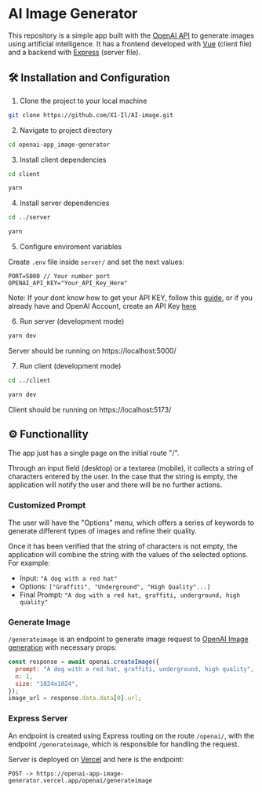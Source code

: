 # AI Image Generator

This repository is a simple app built with the <a href="https://platform.openai.com/docs/api-reference">OpenAI API</a> to generate images using artificial intelligence. It has a frontend developed with <a href="https://vuejs.org/">Vue</a> (client file) and a backend with <a href="https://expressjs.com/es/">Express</a> (server file).

## 🛠 Installation and Configuration

1. Clone the project to your local machine

````sh
git clone https://github.com/X1-Il/AI-image.git
````

2. Navigate to project directory

````sh
cd openai-app_image-generator
````

3. Install client dependencies

````sh
cd client
````

````sh
yarn
````

4. Install server dependencies

````sh
cd ../server
````

````sh
yarn
````

5. Configure enviroment variables

Create `.env` file inside `server/` and set the next values:
````
PORT=5000 // Your number port
OPENAI_API_KEY="Your_API_Key_Here"
````

Note: If your dont know how to get your API KEY, follow this <a href="https://elephas.app/blog/how-to-create-openai-api-keys-cl5c4f21d281431po7k8fgyol0">guide</a>, or if you already have and OpenAI Account, create an API Key <a href="https://platform.openai.com/account/api-keys">here</a>

6. Run server (development mode)

````sh
yarn dev
````

Server should be running on https://localhost:5000/

7. Run client (development mode)

````sh
cd ../client
````

````sh
yarn dev
````

Client should be running on https://localhost:5173/
## ⚙️ Functionallity

The app just has a single page on the initial route "/".

Through an input field (desktop) or a textarea (mobile), it collects a string of characters entered by the user. In the case that the string is empty, the application will notify the user and there will be no further actions.

### Customized Prompt

The user will have the "Options" menu, which offers a series of keywords to generate different types of images and refine their quality.

Once it has been verified that the string of characters is not empty, the application will combine the string with the values of the selected options. For example:

- Input: `"A dog with a red hat"`
- Options: `["Graffiti", "Underground", "High Quality"...]`
- Final Prompt: `"A dog with a red hat, graffiti, underground, high quality"`

### Generate Image

`/generateimage` is an endpoint to generate image request to <a href="https://platform.openai.com/docs/guides/images/image-generation-beta">OpenAI Image generation</a> with necessary props:

````js
const response = await openai.createImage({
  prompt: "A dog with a red hat, graffiti, underground, high quality",
  n: 1,
  size: "1024x1024",
});
image_url = response.data.data[0].url;
````

### Express Server

An endpoint is created using Express routing on the route `/openai/`, with the endpoint `/generateimage`, which is responsible for handling the request.

Server is deployed on <a href="https://vercel.com/">Vercel</a> and here is the endpoint:

`POST -> https://openai-app-image-generator.vercel.app/openai/generateimage`
